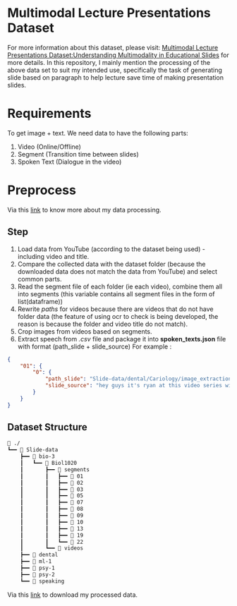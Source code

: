 # Multimodal Lecture Presentations Dataset
For more information about this dataset, please visit: [Multimodal Lecture Presentations Dataset:Understanding Multimodality in Educational Slides](https://github.com/dondongwon/LPMDataset) for more details. In this repository, I mainly mention the processing of the above data set to suit my intended use, specifically the task of generating slide based on paragraph to help lecture save time of making presentation slides.

# Requirements
To get image + text. We need data to have the following parts:
1. Video (Online/Offline)
2. Segment (Transition time between slides)
3. Spoken Text (Dialogue in the video)



# Preprocess 
Via this [link](slide_segmentation.py) to know more about my data processing.

## Step 
1. Load data from YouTube (according to the dataset being used) - including video and title.
2. Compare the collected data with the dataset folder (because the downloaded data does not match the data from YouTube) and select common parts.
3. Read the segment file of each folder (ie each video), combine them all into segments (this variable contains all segment files in the form of list(dataframe))
4. Rewrite *paths* for videos because there are videos that do not have folder data (the feature of using ocr to check is being developed, the reason is because the folder and video title do not match).
5. Crop images from videos based on segments.
6. Extract speech from *.csv* file and package it into **spoken_texts.json** file with format (path_slide + slide_source)
For example :
```json
{
    "01": {
        "0": {
            "path_slide": "Slide-data/dental/Cariology/image_extraction/01_frame_0.png",
            "slide_source": "hey guys it's ryan at this video series will be on the science of cavities and i'm really excited to do this video i looked at a lot of current literature i'll try to make this stuff is interesting as possible i think it can be a little bit boring but i'm gonna do my best and we'll talk about the science behind how cavities are formed and then how that's relevant to our daily lives so it'll be a three part series"
        }
    }
}
```
## Dataset Structure 
```bash
📂 ./
┗━━ 📂 Slide-data
    ┣━━ 📂 bio-3
    ┃   ┗━━ 📂 Biol1020
    ┃       ┣━━ 📂 segments
    ┃       ┃   ┣━━ 📂 01
    ┃       ┃   ┣━━ 📂 02
    ┃       ┃   ┣━━ 📂 03
    ┃       ┃   ┣━━ 📂 05
    ┃       ┃   ┣━━ 📂 07
    ┃       ┃   ┣━━ 📂 08
    ┃       ┃   ┣━━ 📂 09
    ┃       ┃   ┣━━ 📂 10
    ┃       ┃   ┣━━ 📂 13
    ┃       ┃   ┣━━ 📂 19
    ┃       ┃   ┗━━ 📂 22
    ┃       ┗━━ 📂 videos
    ┣━━ 📂 dental
    ┣━━ 📂 ml-1
    ┣━━ 📂 psy-1
    ┣━━ 📂 psy-2
    ┗━━ 📂 speaking
```
Via this [link](https://drive.google.com/drive/folders/17BphAsSj1WGiZC81_mxsxukFOVohhvhp?usp=drive_link) to download my processed data. 

